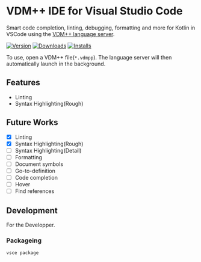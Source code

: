 # VDM++ IDE for Visual Studio Code
Smart code completion, linting, debugging, formatting and more for Kotlin in VSCode using the [VDM++ language server](https://github.com/korosuke613/vdmpp-language-server).

[![Version](https://img.shields.io/visual-studio-marketplace/v/korosuke613.vdmpp-extension)](https://marketplace.visualstudio.com/items?itemName=korosuke613.vdmpp-extension)
[![Downloads](https://img.shields.io/visual-studio-marketplace/d/korosuke613.vdmpp-extension)](https://marketplace.visualstudio.com/items?itemName=korosuke613.vdmpp-extension)
[![Installs](https://img.shields.io/visual-studio-marketplace/i/korosuke613.vdmpp-extension)](https://marketplace.visualstudio.com/items?itemName=korosuke613.vdmpp-extension)

To use, open a VDM++ file(`*.vdmpp`).
The language server will then automatically launch in the background.

## Features
* Linting
* Syntax Highlighting(Rough)

## Future Works
- [x] Linting
- [x] Syntax Highlighting(Rough)
- [ ] Syntax Highlighting(Detail)
- [ ] Formatting
- [ ] Document symbols
- [ ] Go-to-definition
- [ ] Code completion
- [ ] Hover
- [ ] Find references

## Development
For the Developper.

### Packageing

```bash
vsce package
```

